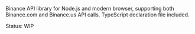 Binance API library for Node.js and modern browser, supporting both Binance.com and Binance.us API calls. TypeScript declaration file included.

Status: WIP
